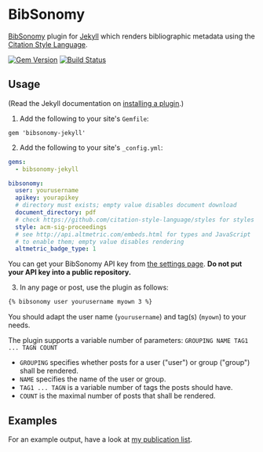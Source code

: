 # BibSonomy

[BibSonomy](https://www.bibsonomy.org/) plugin for
[Jekyll](http://jekyllrb.com/) which renders bibliographic metadata
using the [Citation Style Language](http://citationstyles.org/).

[![Gem Version](https://badge.fury.io/rb/bibsonomy-jekyll.svg)](http://badge.fury.io/rb/bibsonomy-jekyll)
[![Build Status](https://travis-ci.org/rjoberon/bibsonomy-jekyll.svg?branch=master)](https://travis-ci.org/rjoberon/bibsonomy-jekyll)

## Usage

(Read the Jekyll documentation on [installing a plugin](https://jekyllrb.com/docs/plugins/#installing-a-plugin).)

1. Add the following to your site's `Gemfile`:

```
gem 'bibsonomy-jekyll'
```

2. Add the following to your site's `_config.yml`:

```yml
gems:
  - bibsonomy-jekyll

bibsonomy:
  user: yourusername
  apikey: yourapikey
  # directory must exists; empty value disables document download
  document_directory: pdf
  # check https://github.com/citation-style-language/styles for styles
  style: acm-sig-proceedings
  # see http://api.altmetric.com/embeds.html for types and JavaScript
  # to enable them; empty value disables rendering
  altmetric_badge_type: 1
```

You can get your BibSonomy API key from
[the settings page](https://www.bibsonomy.org/settings?selTab=1#selTab1). **Do
not put your API key into a public repository.**

3. In any page or post, use the plugin as follows:

```markdown
{% bibsonomy user yourusername myown 3 %}
```

You should adapt the user name (`yourusername`)  and tag(s) (`myown`)
to your needs.

The plugin supports a variable number of parameters:
`GROUPING NAME TAG1 ... TAGN COUNT`
- `GROUPING` specifies whether posts for a user ("user") or group
  ("group") shall be rendered.
- `NAME` specifies the name of the user or group.
- `TAG1 ... TAGN` is a variable number of tags the posts should have.
- `COUNT` is the maximal number of posts that shall be rendered.

## Examples

For an example output, have a look at
[my publication list](https://amor.cms.hu-berlin.de/~jaeschkr/publications.html).
